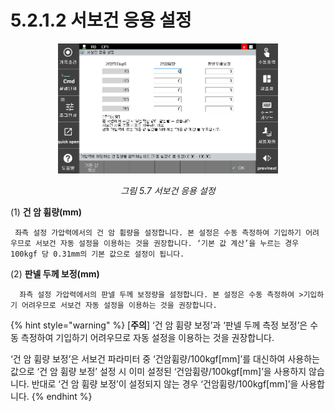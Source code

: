 ﻿# 5.2.1.2 서보건 응용 설정


<p align=center>
<img src="../../../_assets/image_6.png" width="70%"></img>
<em><p align="center">그림 5.7 서보건 응용 설정</p></em>
</p>


(1)  **건 암 휨량(mm)**

     좌측 설정 가압력에서의 건 암 휨량을 설정합니다. 본 설정은 수동 측정하여 기입하기 어려우므로 서보건 자동 설정을 이용하는 것을 권장합니다. ‘기본 값 계산’을 누르는 경우 100kgf 당 0.31mm의 기본 값으로 설정이 됩니다.
 
(2)  **판넬 두께 보정(mm)**

      좌측 설정 가압력에서의 판넬 두께 보정량을 설정합니다. 본 설정은 수동 측정하여 >기입하기 어려우므로 서보건 자동 설정을 이용하는 것을 권장합니다.

{% hint style="warning" %}
[**주의**]   ‘건 암 휨량 보정’과 ‘판넬 두께 측정 보정’은 수동 측정하여 기입하기 어려우므로 자동 설정을 이용하는 것을 권장합니다.

‘건 암 휨량 보정’은 서보건 파라미터 중 ‘건암휨량/100kgf\[mm]’를 대신하여 사용하는 값으로 ‘건 암 휨량 보정’ 설정 시 이미 설정된 ‘건암휨량/100kgf\[mm]’을 사용하지 않습니다. 반대로 ‘건 암 휨량 보정’이 설정되지 않는 경우 ‘건암휨량/100kgf\[mm]’을 사용합니다.
{% endhint %}
